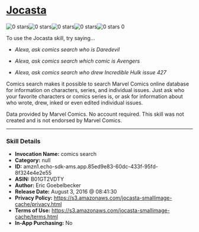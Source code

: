 # [Jocasta](http://alexa.amazon.com/#skills/amzn1.echo-sdk-ams.app.85ed9e83-60dc-433f-95fd-8f324e4e2e55)
![0 stars](../../images/ic_star_border_black_18dp_1x.png)![0 stars](../../images/ic_star_border_black_18dp_1x.png)![0 stars](../../images/ic_star_border_black_18dp_1x.png)![0 stars](../../images/ic_star_border_black_18dp_1x.png)![0 stars](../../images/ic_star_border_black_18dp_1x.png) 0

To use the Jocasta skill, try saying...

* *Alexa, ask comics search who is Daredevil*

* *Alexa, ask comics search which comic is Avengers*

* *Alexa, ask comics search who drew Incredible Hulk issue 427*

Comics search makes it possible to search Marvel Comics online database for information on characters, series, and individual issues. Just ask who your favorite characters or comics series is, or ask for information about who wrote, drew, inked or even edited individual issues. 

Data provided by Marvel Comics. No account required. This skill was not created and is not endorsed by Marvel Comics.

***

### Skill Details

* **Invocation Name:** comics search
* **Category:** null
* **ID:** amzn1.echo-sdk-ams.app.85ed9e83-60dc-433f-95fd-8f324e4e2e55
* **ASIN:** B01GT2VDTY
* **Author:** Eric Goebelbecker
* **Release Date:** August 3, 2016 @ 08:41:30
* **Privacy Policy:** https://s3.amazonaws.com/jocasta-smallimage-cache/privacy.html
* **Terms of Use:** https://s3.amazonaws.com/jocasta-smallimage-cache/terms.html
* **In-App Purchasing:** No

